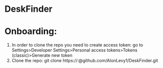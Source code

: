 # DeskFinder
# Onboarding:
1. In order to clone the repo you need to create access token:
    go to Settings>Developer Settings>Personal access tokens>Tokens (classic)>Generate new token
2. Clone the repo:
    git clone https://<User>:<Token>@github.com/AlonLevy1/DeskFinder.git
